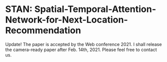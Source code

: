 # STAN: Spatial-Temporal-Attention-Network-for-Next-Location-Recommendation
Update! The paper is accepted by the Web conference 2021. I shall release the camera-ready paper after Feb. 14th, 2021. Please feel free to contact us.
